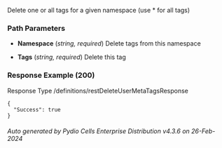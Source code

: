 






 
Delete one or all tags for a given namespace (use * for all tags)  


### Path Parameters

 - **Namespace** (_string, required_) Delete tags from this namespace

 - **Tags** (_string, required_) Delete this tag




### Response Example (200)
Response Type /definitions/restDeleteUserMetaTagsResponse

```
{
  "Success": true
}
```




###### Auto generated by Pydio Cells Enterprise Distribution v4.3.6 on 26-Feb-2024
